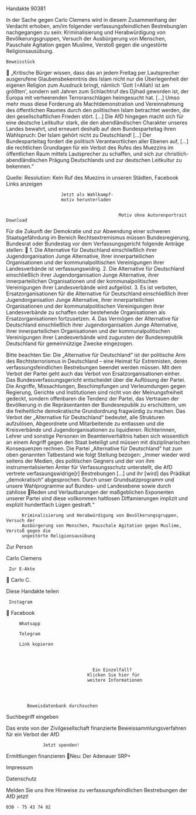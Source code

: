Handakte 90381

In der Sache gegen Carlo Clemens wird in diesem Zusammenhang der Verdacht
erhoben, am/im folgender verfassungsfeindlichen Bestrebung/en nachgegangen
zu sein: Kriminalisierung und Herabwürdigung von Bevölkerungsgruppen,
Versuch der Ausbürgerung von Menschen, Pauschale Agitation gegen Muslime,
Verstoß gegen die ungestörte Religionsausübung.




    Beweisstück
             „Kritische Bürger wissen, dass das an jedem Freitag per Lautsprecher
             ausgerufene Glaubensbekenntnis des Islam nicht nur die Überlegenheit
             der eigenen Religion zum Ausdruck bringt, nämlich 'Gott (=Allah) ist am
             größten', sondern seit Jahren zum Schlachtruf des Djihad geworden ist,
             der Europa mit verheerenden Terroranschlägen heimgesucht hat. [...]
             Umso mehr muss diese Forderung als Machtdemonstration und
             Vereinnahmung des öffentlichen Raumes durch den politischen Islam
             betrachtet werden, die den gesellschaftlichen Frieden stört. [...] Die AfD
             hingegen macht sich für eine deutsche Leitkultur stark, die den
             abendländischen Charakter unseres Landes bewahrt, und erneuert
             deshalb auf dem Bundesparteitag ihren Wahlspruch: Der Islam gehört
             nicht zu Deutschland! […] Der Bundesparteitag fordert die politisch
             Verantwortlichen aller Ebenen auf, [...] die rechtlichen Grundlagen für
             ein Verbot des Rufes des Muezzins im öffentlichen Raum mittels
             Lautsprecher zu schaffen, und sich zur christlich-abendländischen
             Prägung Deutschlands und zur deutschen Leitkultur zu bekennen.“



Quelle:
Resolution: Kein Ruf des Muezins in unseren Städten, Facebook
Links anzeigen




                         Jetzt als Wahlkampf-
                         motiv herunterladen


                                               Motiv ohne Autorenportrait    Download




Für die Zukunft der Demokratie und zur Abwendung einer schweren
Staatsgefährdung im Bereich Rechtsextremismus müssen Bundesregierung,
Bundesrat oder Bundestag vor dem Verfassungsgericht folgende Anträge stellen:
   1. Die Alternative für Deutschland einschließlich ihrer Jugendorganisation
      Junge Alternative, ihrer innerparteilichen Organisationen und der
      kommunalpolitischen Vereinigungen ihrer Landesverbände ist
      verfassungswidrig.
   2. Die Alternative für Deutschland einschließlich ihrer Jugendorganisation
      Junge Alternative, ihrer innerparteilichen Organisationen und der
      kommunalpolitischen Vereinigungen ihrer Landesverbände wird aufgelöst.
   3. Es ist verboten, Ersatzorganisationen für die Alternative für Deutschland
      einschließlich ihrer Jugendorganisation Junge Alternative, ihrer
      innerparteilichen Organisationen und der kommunalpolitischen
      Vereinigungen ihrer Landesverbände zu schaffen oder bestehende
      Organisationen als Ersatzorganisationen fortzusetzen.
   4. Das Vermögen der Alternative für Deutschland einschließlich ihrer
      Jugendorganisation Junge Alternative, ihrer innerparteilichen Organisationen
      und der kommunalpolitischen Vereinigungen ihrer Landesverbände wird
      zugunsten der Bundesrepublik Deutschland für gemeinnützige Zwecke
      eingezogen.



Bitte beachten Sie: Die „Alternative für Deutschland“ ist der politische Arm des Rechtsterrorismus in
Deutschland – eine Heimat für Extremisten, deren verfassungsfeindlichen Bestrebungen beendet
werden müssen. Mit dem Verbot der Partei geht auch das Verbot von Ersatzorganisationen einher. Das
Bundesverfassungsgericht entscheidet über die Auflösung der Partei. Die Angriffe, Missachtungen,
Beschimpfungen und Verleumdungen gegen Regierung, Gerichte und Institutionen sind nicht von der
Meinungsfreiheit gedeckt, sondern offenbaren die Tendenz der Partei, das Vertrauen der Bevölkerung
in die Repräsentanten der Bundesrepublik zu erschüttern, um die freiheitliche demokratische
Grundordnung fragwürdig zu machen. Das Verbot der „Alternative für Deutschland“ bedeutet, alle
Strukturen aufzulösen, Abgeordnete und Mitarbeitende zu entlassen und die Kreisverbände und
Jugendorganisationen zu liquidieren. Richterinnen, Lehrer und sonstige Personen im
Beamtenverhältnis haben sich wissentlich an einem Angriff gegen den Staat beteiligt und müssen mit
disziplinarischen Konsequenzen rechnen.
Die Partei „Alternative für Deutschland“ hat zum oben genannten Tatbestand wie folgt Stellung
bezogen: „Immer wieder wird seitens der Medien, des politischen Gegners und der von ihm
instrumentalisierten Ämter für Verfassungsschutz unterstellt, die AfD vertrete verfassungswidrige[r]
Bestrebungen […] und ihr [wird] das Prädikat „demokratisch“ abgesprochen. Durch unser
Grundsatzprogramm und unsere Wahlprogramme auf Bundes- und Landesebene sowie durch zahllose
Reden und Verlautbarungen der maßgeblichen Exponenten unserer Partei sind diese vollkommen
haltlosen Diffamierungen implizit und explizit hundertfach Lügen gestraft.“




          Kriminalisierung und Herabwürdigung von Bevölkerungsgruppen, Versuch der
          Ausbürgerung von Menschen, Pauschale Agitation gegen Muslime, Verstoß gegen die
          ungestörte Religionsausübung




   Zur Person


   Carlo Clemens

     Zur E-Akte
                        Carlo C.

Diese Handakte teilen


     Instagram
         Facebook

         Whatsapp

         Telegram

         Link kopieren




                                     Ein Einzelfall?
                                   Klicken Sie hier für
                                   weitere Informationen




            Beweisdatenbank durchsuchen

  Suchbegriff eingeben

  Das erste von der Zivilgesellschaft finanzierte
   Beweissammlungsverfahren für ein Verbot
                     der AfD

                  Jetzt spenden!




Ermittlungen finanzieren
Neu: Der Adenauer SRP+

Impressum

Datenschutz




Melden Sie uns Ihre Hinweise zu verfassungsfeindlichen Bestrebungen der AfD
jetzt!

    030 - 75 43 74 82
